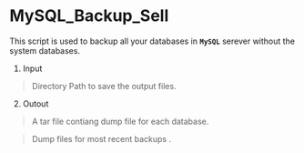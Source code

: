 # MySQL_Backup_Sell
This script is used to backup all your databases in **`MySQL`** serever without the system databases. 
1. Input
>Directory Path to save the output files.
2. Outout
>A tar file contiang dump file for each database.

>Dump files for most recent backups .
